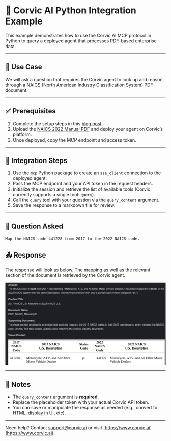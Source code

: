 # 🐍 Corvic AI Python Integration Example

This example demonstrates how to use the Corvic AI MCP protocol in Python to query a deployed agent that processes PDF-based enterprise data.

---

## 📘 Use Case

We will ask a question that requires the Corvic agent to look up and reason through a NAICS (North American Industry Classification System) PDF document.

---

## ✅ Prerequisites

1. Complete the setup steps in this [blog post](https://corvic.substack.com/p/automating-address-updates-with-corvic?open=false#%C2%A7the-corvic-solution-automation-without-overhead).
2. Upload the [NAICS 2022 Manual PDF](https://www.census.gov/naics/reference_files_tools/2022_NAICS_Manual.pdf) and deploy your agent on Corvic’s platform.
3. Once deployed, copy the MCP endpoint and access token.

---

## 🧰 Integration Steps

1. Use the `mcp` Python package to create an `sse_client` connection to the deployed agent.
2. Pass the MCP endpoint and your API token in the request headers.
3. Initialize the session and retrieve the list of available tools (Corvic currently supports a single tool: `query`).
4. Call the `query` tool with your question via the `query_content` argument.
5. Save the response to a markdown file for review.

---

## 🧠 Question Asked

```text
Map the NAICS code 441228 from 2017 to the 2022 NAICS code.
```

## 📤 Response

The response will look as below. The mapping as well as the relevant section of the document is retrieved by the Corvic agent.

![NAICS Mapping Result](../../assets/images/python_readme_naics_output.png)

---

## 📄 Notes

- The `query_content` argument is **required**.
- Replace the placeholder token with your actual Corvic API token.
- You can save or manipulate the response as needed (e.g., convert to HTML, display in UI, etc).

---

Need help? Contact [support@corvic.ai](mailto:support@corvic.ai) or visit [https://www.corvic.ai](https://www.corvic.ai).
